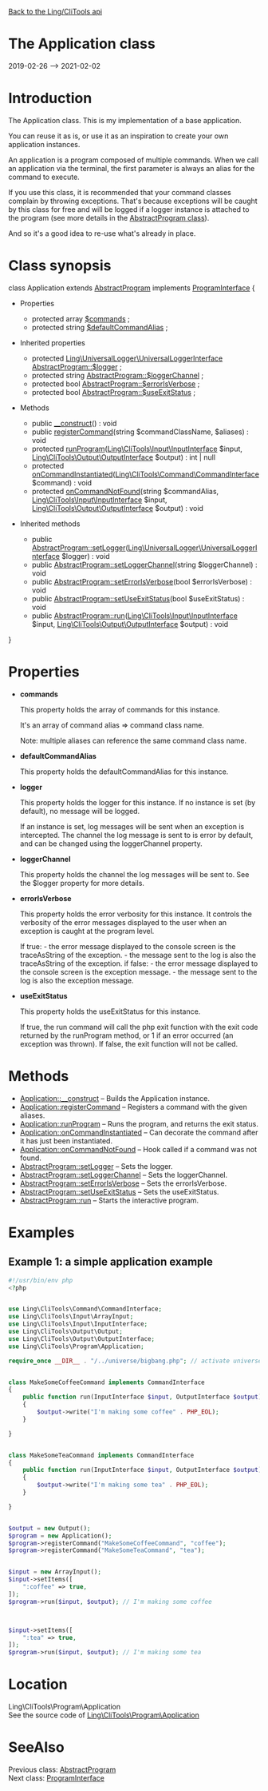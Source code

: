 [Back to the Ling/CliTools api](https://github.com/lingtalfi/CliTools/blob/master/doc/api/Ling/CliTools.md)



The Application class
================
2019-02-26 --> 2021-02-02






Introduction
============

The Application class.
This is my implementation of a base application.

You can reuse it as is, or use it as an inspiration to create your own application instances.

An application is a program composed of multiple commands.
When we call an application via the terminal, the first parameter is always an alias for the command to execute.

If you use this class, it is recommended that your command classes complain by throwing exceptions.
That's because exceptions will be caught by this class for free and will be logged if a logger instance
is attached to the program (see more details in the [AbstractProgram class](https://github.com/lingtalfi/CliTools/blob/master/doc/api/Ling/CliTools/Program/AbstractProgram.md)).

And so it's a good idea to re-use what's already in place.



Class synopsis
==============


class <span class="pl-k">Application</span> extends [AbstractProgram](https://github.com/lingtalfi/CliTools/blob/master/doc/api/Ling/CliTools/Program/AbstractProgram.md) implements [ProgramInterface](https://github.com/lingtalfi/CliTools/blob/master/doc/api/Ling/CliTools/Program/ProgramInterface.md) {

- Properties
    - protected array [$commands](#property-commands) ;
    - protected string [$defaultCommandAlias](#property-defaultCommandAlias) ;

- Inherited properties
    - protected [Ling\UniversalLogger\UniversalLoggerInterface](https://github.com/lingtalfi/UniversalLogger) [AbstractProgram::$logger](#property-logger) ;
    - protected string [AbstractProgram::$loggerChannel](#property-loggerChannel) ;
    - protected bool [AbstractProgram::$errorIsVerbose](#property-errorIsVerbose) ;
    - protected bool [AbstractProgram::$useExitStatus](#property-useExitStatus) ;

- Methods
    - public [__construct](https://github.com/lingtalfi/CliTools/blob/master/doc/api/Ling/CliTools/Program/Application/__construct.md)() : void
    - public [registerCommand](https://github.com/lingtalfi/CliTools/blob/master/doc/api/Ling/CliTools/Program/Application/registerCommand.md)(string $commandClassName, $aliases) : void
    - protected [runProgram](https://github.com/lingtalfi/CliTools/blob/master/doc/api/Ling/CliTools/Program/Application/runProgram.md)([Ling\CliTools\Input\InputInterface](https://github.com/lingtalfi/CliTools/blob/master/doc/api/Ling/CliTools/Input/InputInterface.md) $input, [Ling\CliTools\Output\OutputInterface](https://github.com/lingtalfi/CliTools/blob/master/doc/api/Ling/CliTools/Output/OutputInterface.md) $output) : int | null
    - protected [onCommandInstantiated](https://github.com/lingtalfi/CliTools/blob/master/doc/api/Ling/CliTools/Program/Application/onCommandInstantiated.md)([Ling\CliTools\Command\CommandInterface](https://github.com/lingtalfi/CliTools/blob/master/doc/api/Ling/CliTools/Command/CommandInterface.md) $command) : void
    - protected [onCommandNotFound](https://github.com/lingtalfi/CliTools/blob/master/doc/api/Ling/CliTools/Program/Application/onCommandNotFound.md)(string $commandAlias, [Ling\CliTools\Input\InputInterface](https://github.com/lingtalfi/CliTools/blob/master/doc/api/Ling/CliTools/Input/InputInterface.md) $input, [Ling\CliTools\Output\OutputInterface](https://github.com/lingtalfi/CliTools/blob/master/doc/api/Ling/CliTools/Output/OutputInterface.md) $output) : void

- Inherited methods
    - public [AbstractProgram::setLogger](https://github.com/lingtalfi/CliTools/blob/master/doc/api/Ling/CliTools/Program/AbstractProgram/setLogger.md)([Ling\UniversalLogger\UniversalLoggerInterface](https://github.com/lingtalfi/UniversalLogger) $logger) : void
    - public [AbstractProgram::setLoggerChannel](https://github.com/lingtalfi/CliTools/blob/master/doc/api/Ling/CliTools/Program/AbstractProgram/setLoggerChannel.md)(string $loggerChannel) : void
    - public [AbstractProgram::setErrorIsVerbose](https://github.com/lingtalfi/CliTools/blob/master/doc/api/Ling/CliTools/Program/AbstractProgram/setErrorIsVerbose.md)(bool $errorIsVerbose) : void
    - public [AbstractProgram::setUseExitStatus](https://github.com/lingtalfi/CliTools/blob/master/doc/api/Ling/CliTools/Program/AbstractProgram/setUseExitStatus.md)(bool $useExitStatus) : void
    - public [AbstractProgram::run](https://github.com/lingtalfi/CliTools/blob/master/doc/api/Ling/CliTools/Program/AbstractProgram/run.md)([Ling\CliTools\Input\InputInterface](https://github.com/lingtalfi/CliTools/blob/master/doc/api/Ling/CliTools/Input/InputInterface.md) $input, [Ling\CliTools\Output\OutputInterface](https://github.com/lingtalfi/CliTools/blob/master/doc/api/Ling/CliTools/Output/OutputInterface.md) $output) : void

}




Properties
=============

- <span id="property-commands"><b>commands</b></span>

    This property holds the array of commands for this instance.
    
    It's an array of command alias => command class name.
    
    Note: multiple aliases can reference the same command class name.
    
    

- <span id="property-defaultCommandAlias"><b>defaultCommandAlias</b></span>

    This property holds the defaultCommandAlias for this instance.
    
    

- <span id="property-logger"><b>logger</b></span>

    This property holds the logger for this instance.
    If no instance is set (by default), no message will be logged.
    
    If an instance is set, log messages will be sent when an exception is intercepted.
    The channel the log message is sent to is error by default, and can be changed using the loggerChannel property.
    
    

- <span id="property-loggerChannel"><b>loggerChannel</b></span>

    This property holds the channel the log messages will be sent to.
    See the $logger property for more details.
    
    

- <span id="property-errorIsVerbose"><b>errorIsVerbose</b></span>

    This property holds the error verbosity for this instance.
    It controls the verbosity of the error messages displayed to the user when an exception is caught at the program
    level.
    
    
    If true:
         - the error message displayed to the console screen is the traceAsString of the exception.
         - the message sent to the log is also the traceAsString of the exception.
    if false:
         - the error message displayed to the console screen is the exception message.
         - the message sent to the log is also the exception message.
    
    

- <span id="property-useExitStatus"><b>useExitStatus</b></span>

    This property holds the useExitStatus for this instance.
    
    If true, the run command will call the php exit function with the exit code returned by the runProgram method,
    or 1 if an error occurred (an exception was thrown).
    If false, the exit function will not be called.
    
    



Methods
==============

- [Application::__construct](https://github.com/lingtalfi/CliTools/blob/master/doc/api/Ling/CliTools/Program/Application/__construct.md) &ndash; Builds the Application instance.
- [Application::registerCommand](https://github.com/lingtalfi/CliTools/blob/master/doc/api/Ling/CliTools/Program/Application/registerCommand.md) &ndash; Registers a command with the given aliases.
- [Application::runProgram](https://github.com/lingtalfi/CliTools/blob/master/doc/api/Ling/CliTools/Program/Application/runProgram.md) &ndash; Runs the program, and returns the exit status.
- [Application::onCommandInstantiated](https://github.com/lingtalfi/CliTools/blob/master/doc/api/Ling/CliTools/Program/Application/onCommandInstantiated.md) &ndash; Can decorate the command after it has just been instantiated.
- [Application::onCommandNotFound](https://github.com/lingtalfi/CliTools/blob/master/doc/api/Ling/CliTools/Program/Application/onCommandNotFound.md) &ndash; Hook called if a command was not found.
- [AbstractProgram::setLogger](https://github.com/lingtalfi/CliTools/blob/master/doc/api/Ling/CliTools/Program/AbstractProgram/setLogger.md) &ndash; Sets the logger.
- [AbstractProgram::setLoggerChannel](https://github.com/lingtalfi/CliTools/blob/master/doc/api/Ling/CliTools/Program/AbstractProgram/setLoggerChannel.md) &ndash; Sets the loggerChannel.
- [AbstractProgram::setErrorIsVerbose](https://github.com/lingtalfi/CliTools/blob/master/doc/api/Ling/CliTools/Program/AbstractProgram/setErrorIsVerbose.md) &ndash; Sets the errorIsVerbose.
- [AbstractProgram::setUseExitStatus](https://github.com/lingtalfi/CliTools/blob/master/doc/api/Ling/CliTools/Program/AbstractProgram/setUseExitStatus.md) &ndash; Sets the useExitStatus.
- [AbstractProgram::run](https://github.com/lingtalfi/CliTools/blob/master/doc/api/Ling/CliTools/Program/AbstractProgram/run.md) &ndash; Starts the interactive program.


Examples
==========

Example 1: a simple application example
-------------------


```php
#!/usr/bin/env php
<?php


use Ling\CliTools\Command\CommandInterface;
use Ling\CliTools\Input\ArrayInput;
use Ling\CliTools\Input\InputInterface;
use Ling\CliTools\Output\Output;
use Ling\CliTools\Output\OutputInterface;
use Ling\CliTools\Program\Application;

require_once __DIR__ . "/../universe/bigbang.php"; // activate universe


class MakeSomeCoffeeCommand implements CommandInterface
{
    public function run(InputInterface $input, OutputInterface $output)
    {
        $output->write("I'm making some coffee" . PHP_EOL);
    }

}


class MakeSomeTeaCommand implements CommandInterface
{
    public function run(InputInterface $input, OutputInterface $output)
    {
        $output->write("I'm making some tea" . PHP_EOL);
    }

}


$output = new Output();
$program = new Application();
$program->registerCommand("MakeSomeCoffeeCommand", "coffee");
$program->registerCommand("MakeSomeTeaCommand", "tea");


$input = new ArrayInput();
$input->setItems([
    ":coffee" => true,
]);
$program->run($input, $output); // I'm making some coffee



$input->setItems([
    ":tea" => true,
]);
$program->run($input, $output); // I'm making some tea

```


Location
=============
Ling\CliTools\Program\Application<br>
See the source code of [Ling\CliTools\Program\Application](https://github.com/lingtalfi/CliTools/blob/master/Program/Application.php)



SeeAlso
==============
Previous class: [AbstractProgram](https://github.com/lingtalfi/CliTools/blob/master/doc/api/Ling/CliTools/Program/AbstractProgram.md)<br>Next class: [ProgramInterface](https://github.com/lingtalfi/CliTools/blob/master/doc/api/Ling/CliTools/Program/ProgramInterface.md)<br>
